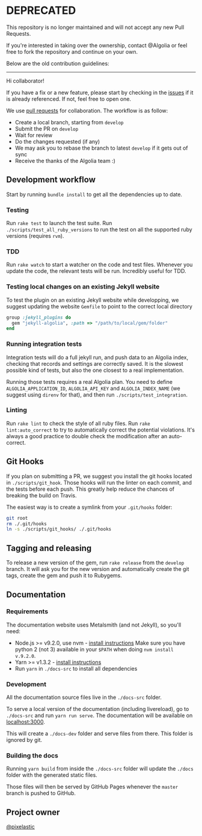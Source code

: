 # DEPRECATED

This repository is no longer maintained and will not accept any new Pull
Requests.

If you're interested in taking over the ownership, contact @Algolia or feel free
to fork the repository and continue on your own.

Below are the old contribution guidelines:

---

Hi collaborator!

If you have a fix or a new feature, please start by checking in the [issues][1]
if it is already referenced. If not, feel free to open one.

We use [pull requests][2] for collaboration. The workflow is as follow:

- Create a local branch, starting from `develop`
- Submit the PR on `develop`
- Wait for review
- Do the changes requested (if any)
- We may ask you to rebase the branch to latest `develop` if it gets out of sync
- Receive the thanks of the Algolia team :)

## Development workflow

Start by running `bundle install` to get all the dependencies up to date.

### Testing

Run `rake test` to launch the test suite. Run `./scripts/test_all_ruby_versions`
to run the test on all the supported ruby versions (requires `rvm`).

### TDD

Run `rake watch` to start a watcher on the code and test files. Whenever you
update the code, the relevant tests will be run. Incredibly useful for TDD.

### Testing local changes on an existing Jekyll website

To test the plugin on an existing Jekyll website while developping, we suggest
updating the website `Gemfile` to point to the correct local directory

```ruby
group :jekyll_plugins do
  gem "jekyll-algolia", :path => "/path/to/local/gem/folder"
end
```

### Running integration tests

Integration tests will do a full jekyll run, and push data to an Algolia index,
checking that records and settings are correctly saved. It is the slowest
possible kind of tests, but also the one closest to a real implementation.

Running those tests requires a real Algolia plan. You need to define
`ALGOLIA_APPLICATION_ID`, `ALGOLIA_API_KEY` and `ALGOLIA_INDEX_NAME` (we suggest
using `direnv` for that), and then run `./scripts/test_integration`.

### Linting

Run `rake lint` to check the style of all ruby files. Run
`rake lint:auto_correct` to try to automatically correct the potential
violations. It's always a good practice to double check the modification after
an auto-correct.

## Git Hooks

If you plan on submitting a PR, we suggest you install the git hooks located in
`./scripts/git_hook`. Those hooks will run the linter on each commit, and the
tests before each push. This greatly help reduce the chances of breaking the
build on Travis.

The easiest way is to create a symlink from your `.git/hooks` folder:

```sh
git root
rm ./.git/hooks
ln -s ./scripts/git_hooks/ ./.git/hooks
```

## Tagging and releasing

To release a new version of the gem, run `rake release` from the `develop`
branch. It will ask you for the new version and automatically create the git
tags, create the gem and push it to Rubygems.

## Documentation

### Requirements

The documentation website uses Metalsmith (and not Jekyll), so you'll need:

- Node.js >= v9.2.0, use nvm - [install instructions][3]
  Make sure you have python 2 (not 3) available in your `$PATH` when doing `nvm
  install v.9.2.0`.
- Yarn >= v1.3.2 - [install instructions][4]
- Run `yarn` in `./docs-src` to install all dependencies

### Development

All the documentation source files live in the `./docs-src` folder.

To serve a local version of the documentation (including livereload), go to
`./docs-src` and run `yarn run serve`. The documentation will be available on
[localhost:3000][6].

This will create a `./docs-dev` folder and serve files from there. This folder
is ignored by git.

### Building the docs

Running `yarn build` from inside the `./docs-src` folder will update the
`./docs` folder with the generated static files. 

Those files will then be served by GitHub Pages whenever the `master` branch is
pushed to GitHub.

## Project owner

[@pixelastic][5]

[1]: https://github.com/algolia/jekyll-algolia/issues
[2]: https://github.com/algolia/jekyll-algolia/pulls
[3]: https://github.com/creationix/nvm#install-script
[4]: https://yarnpkg.com/en/docs/install#alternatives-tab
[5]: https://github.com/pixelastic
[6]: http://localhost:3000/
